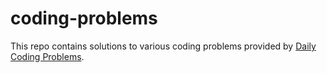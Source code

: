 # coding-problems

This repo contains solutions to various coding problems provided by [Daily Coding Problems](https://www.dailycodingproblem.com/).
